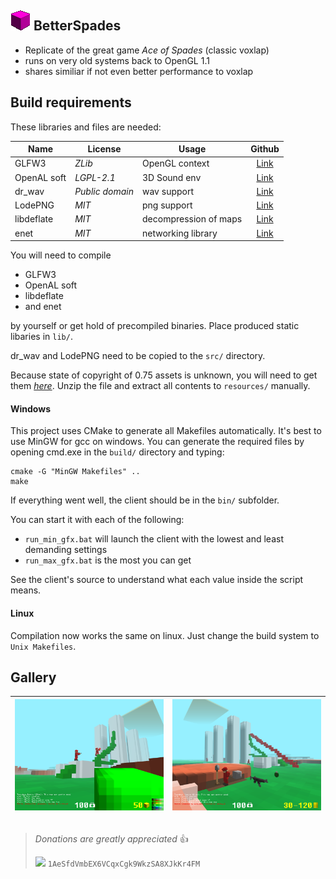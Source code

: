 ## ![](resources/icon.png) BetterSpades

* Replicate of the great game *Ace of Spades* (classic voxlap)
* runs on very old systems back to OpenGL 1.1
* shares similiar if not even better performance to voxlap

## Build requirements

These libraries and files are needed:

| Name        | License         | Usage                 | Github                                         |
| ----------- | --------------- | --------------------- | :--------------------------------------------: |
| GLFW3       | *ZLib*          | OpenGL context        | [Link](https://github.com/glfw/glfw)           |
| OpenAL soft | *LGPL-2.1*      | 3D Sound env          | [Link](https://github.com/kcat/openal-soft)    |
| dr_wav      | *Public domain* | wav support           | [Link](https://github.com/mackron/dr_libs/)    |
| LodePNG     | *MIT*           | png support           | [Link](https://github.com/lvandeve/lodepng)    |
| libdeflate  | *MIT*           | decompression of maps | [Link](https://github.com/ebiggers/libdeflate) |
| enet        | *MIT*           | networking library    | [Link](https://github.com/lsalzman/enet)       |

You will need to compile

* GLFW3
* OpenAL soft
* libdeflate
* and enet

by yourself or get hold of precompiled binaries. Place produced static libaries in `lib/`.

dr_wav and LodePNG need to be copied to the `src/` directory.

Because state of copyright of 0.75 assets is unknown, you will need to get them *[here](http://aos.party/bsresources.zip)*. Unzip the file and extract all contents to `resources/` manually.

#### Windows

This project uses CMake to generate all Makefiles automatically. It's best to use MinGW for gcc on windows. You can generate the required files by opening cmd.exe in the `build/` directory and typing:
```
cmake -G "MinGW Makefiles" ..
make
```
If everything went well, the client should be in the `bin/` subfolder.

You can start it with each of the following:

* `run_min_gfx.bat` will launch the client with the lowest and least demanding settings
* `run_max_gfx.bat` is the most you can get

See the client's source to understand what each value inside the script means.

#### Linux

Compilation now works the same on linux. Just change the build system to `Unix Makefiles`.

## Gallery

| <img src="/docs/pic01.png" width="250px"> | <img src="/docs/pic02.png" width="250px"> |
| :-: | :-: |

##

>*Donations are greatly appreciated* :+1:
>
><img src="https://bitaps.com/static/img/bitcoin.svg" height="30px"> `1AeSfdVmbEX6VCqxCgk9WkzSA8XJkKr4FM`
